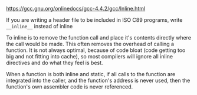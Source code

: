 https://gcc.gnu.org/onlinedocs/gcc-4.4.2/gcc/Inline.html

If you are writing a header file to be included in ISO C89 programs, write `__inline__` instead of inline

To inline is to remove the function call and place it's contents directly where the call would be made.
This often removes the overhead of calling a function.
It is not always optimal, because of code bloat (code getting too big and not fitting into cache),
so most compilers will ignore all inline directives and do what they feel is best.

When a function is both inline and static, if all calls to the function are integrated into the caller, and the function's
address is never used, then the function's own assembler code is never referenced.
